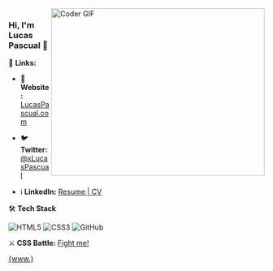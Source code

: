 <img align="right" src="https://github.com/rajaprerak/rajaprerak/blob/master/developer.gif" alt="Coder GIF" width="420" height="330">



### Hi, I'm Lucas Pascual 👋

🔗 **Links:**

- 👤 **Website:** [LucasPascual.com](https://lucaspascual.com/)

- 🐦 **Twitter:** [@xLucasPascual](https://twitter.com/xLucasPascual)

- ℹ️ **LinkedIn:** [Resume | CV](https://www.linkedin.com/in/xlucaspascual)

🛠 **Tech Stack**

![HTML5](https://img.shields.io/badge/-HTML5-000000?style=flat&logo=HTML5)
![CSS3](https://img.shields.io/badge/-CSS3-000000?style=flat&logo=CSS3)
![GitHub](https://img.shields.io/badge/-GitHub-000000?style=flat&logo=github&logoColor=FFFFFF)

⚔️ **CSS Battle:** [Fight me!](https://cssbattle.dev/player/xlucaspascual)

[{www.}](https://www.youtube.com/watch?v=dQw4w9WgXcQ)
